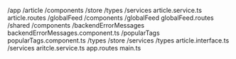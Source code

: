 /app
  /article
    /components
    /store
    /types
    /services
    article.service.ts
  article.routes
  /globalFeed
    /components
      /globalFeed
    globalFeed.routes
  /shared
    /components
      /backendErrorMessages
        backendErrorMessages.component.ts
      /popularTags
        popularTags.component.ts
        /types
        /store
        /services
    /types
      article.interface.ts
    /services
      aritcle.service.ts
  app.routes
main.ts
